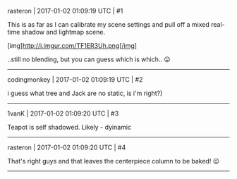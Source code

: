 rasteron | 2017-01-02 01:09:19 UTC | #1

This is as far as I can calibrate my scene settings and pull off a mixed real-time shadow and lightmap scene. 

[img]http://i.imgur.com/TF1ER3Uh.png[/img]

..still no blending, but you can guess which is which..   :stuck_out_tongue:

-------------------------

codingmonkey | 2017-01-02 01:09:19 UTC | #2

i guess what tree and Jack are no static, is i'm right?)

-------------------------

1vanK | 2017-01-02 01:09:20 UTC | #3

Teapot is self shadowed. Likely - dyinamic

-------------------------

rasteron | 2017-01-02 01:09:20 UTC | #4

That's right guys and that leaves the centerpiece column to be baked! :wink:

-------------------------

